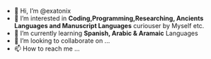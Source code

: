 - 👋 Hi, I’m @exatonix
- 👀 I’m interested in **Coding,Programming,Researching, Ancients Languages and Manuscript Languages** curiouser by Myself etc.
- 🌱 I’m currently learning  **Spanish, Arabic & Aramaic** Languages
- 💞️ I’m looking to collaborate on ...
- 📫 How to reach me ...

<!---
exatonix/exatonix is a ✨ special ✨ repository because its `README.md` (this file) appears on your GitHub profile.
You can click the Preview link to take a look at your changes.
--->
